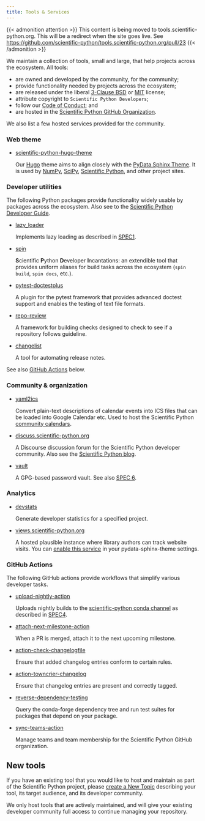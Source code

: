 ```yaml
---
title: Tools & Services
---
```


{{< admonition attention >}}
This content is being moved to tools.scientific-python.org. This will be a redirect when the site goes live.
See https://github.com/scientific-python/tools.scientific-python.org/pull/23
{{< /admonition >}}

We maintain a collection of tools, small and large, that help projects across the ecosystem.
All tools:

- are owned and developed by the community, for the community;
- provide functionality needed by projects across the ecosystem;
- are released under the liberal [3-Clause BSD](https://opensource.org/license/bsd-3-clause/) or [MIT](https://opensource.org/license/mit/) license;
- attribute copyright to `Scientific Python Developers`;
- follow our [Code of Conduct](https://scientific-python.org/code_of_conduct/); and
- are hosted in the [Scientific Python GitHub Organization](https://github.com/scientific-python/).

We also list a few hosted services provided for the community.

### Web theme

- [scientific-python-hugo-theme](https://github.com/scientific-python/scientific-python-hugo-theme)

  Our [Hugo](https://gohugo.io/) theme aims to align closely with the [PyData Sphinx Theme](pydata-sphinx-theme.readthedocs.io).
  It is used by [NumPy](https://numpy.org/), [SciPy](https://scipy.org/), [Scientific Python](https://scientific-python.org/), and other project sites.

### Developer utilities

The following Python packages provide functionality widely usable by packages across the ecosystem.
Also see to the [Scientific Python Developer Guide](https://learn.scientific-python.org/development/).

- [lazy_loader](https://github.com/scientific-python/lazy_loader/)

  Implements lazy loading as described in [SPEC1](https://scientific-python.org/specs/spec-0001/).

- [spin](https://github.com/scientific-python/spin)

  **S**cientific **P**ython **D**eveloper **I**ncantations: an extendible tool that
  provides uniform aliases for build tasks across the ecosystem (`spin build`, `spin
docs`, etc.).

- [pytest-doctestplus](https://github.com/scientific-python/pytest-doctestplus)

  A plugin for the pytest framework that provides advanced doctest
  support and enables the testing of text file formats.

- [repo-review](https://github.com/scientific-python/repo-review)

  A framework for building checks designed to check to see if a
  repository follows guideline.

- [changelist](https://github.com/scientific-python/changelist/)

  A tool for automating release notes.

See also [GitHub Actions](#github-actions) below.

### Community & organization

- [yaml2ics](https://github.com/scientific-python/yaml2ics)

  Convert plain-text descriptions of calendar events into ICS files that can be loaded into Google Calendar etc.
  Used to host the Scientific Python [community calendars](https://scientific-python.org/calendar).

- [discuss.scientific-python.org](https://discuss.scientific-python.org)

  A Discourse discussion forum for the Scientific Python developer community.
  Also see the [Scientific Python blog](https://blog.scientific-python.org).

- [vault](https://github.com/scientific-python/vault-template)

  A GPG-based password vault. See also [SPEC 6](https://github.com/scientific-python/specs/pull/168).

### Analytics

- [devstats](https://github.com/scientific-python/devstats)

  Generate developer statistics for a specified project.

- [views.scientific-python.org](https://views.scientific-python.org)

  A hosted plausible instance where library authors can track website visits.
  You can [enable this service](https://pydata-sphinx-theme.readthedocs.io/en/latest/user_guide/analytics.html#analytics-and-usage-services)
  in your pydata-sphinx-theme settings.

### GitHub Actions

The following GitHub actions provide workflows that simplify various developer tasks.

- [upload-nightly-action](https://github.com/scientific-python/upload-nightly-action)

  Uploads nightly builds to the [scientific-python conda channel](https://anaconda.org/scientific-python-nightly-wheels) as described in [SPEC4](https://scientific-python.org/specs/spec-0004/).

- [attach-next-milestone-action](https://github.com/scientific-python/attach-next-milestone-action)

  When a PR is merged, attach it to the next upcoming milestone.

- [action-check-changelogfile](https://github.com/scientific-python/action-check-changelogfile)

  Ensure that added changelog entries conform to certain rules.

- [action-towncrier-changelog](https://github.com/scientific-python/action-towncrier-changelog)

  Ensure that changelog entries are present and correctly tagged.

- [reverse-dependency-testing](https://github.com/scientific-python/reverse-dependency-testing)

  Query the conda-forge dependency tree and run test suites for packages that depend on your package.

- [sync-teams-action](https://github.com/scientific-python/sync-teams-action)

  Manage teams and team membership for the Scientific Python GitHub organization.

## New tools

If you have an existing tool that you would like to host and maintain as part of the Scientific Python project,
please [create a New Topic](https://discuss.scientific-python.org/new-topic?category=contributor&tags=propose)
describing your tool, its target audience, and its developer community.

We only host tools that are actively maintained, and will give your existing
developer community full access to continue managing your repository.
